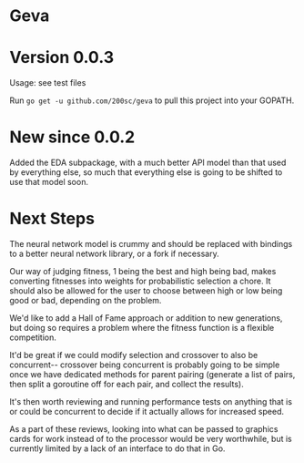# Geva
# Version 0.0.3

Usage: see test files

Run `go get -u github.com/200sc/geva` to pull this project into your GOPATH.

# New since 0.0.2

Added the EDA subpackage, with a much better API model than that used by everything else, so much that everything else is going to be shifted to use that model soon.

# Next Steps 

The neural network model is crummy and should be replaced with bindings to a better neural network library, or a fork if necessary. 

Our way of judging fitness, 1 being the best and high being bad, makes converting fitnesses into weights for probabilistic selection a chore. It should also be allowed for the user to choose between high or low being good or bad, depending on the problem.

We'd like to add a Hall of Fame approach or addition to new generations, but doing so requires a problem where the fitness function is a flexible competition.

It'd be great if we could modify selection and crossover to also be concurrent-- crossover being concurrent is probably going to be simple once we have dedicated methods for parent pairing (generate a list of pairs, then split a goroutine off for each pair, and collect the results).

It's then worth reviewing and running performance tests on anything that is or could be concurrent to decide if it actually allows for increased speed. 

As a part of these reviews, looking into what can be passed to graphics cards for work instead of to the processor would be very worthwhile, but is currently limited by a lack of an interface to do that in Go.